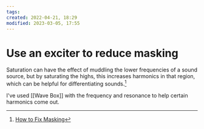 ```yaml
---
tags: 
created: 2022-04-21, 18:29
modified: 2023-03-05, 17:55
---
```


# Use an exciter to reduce masking
Saturation can have the effect of muddling the lower frequencies of a sound source, but by saturating the highs, this increases harmonics in that region, which can be helpful for differentiating sounds.[^1]

I've used [[Wave Box]] with the frequency and resonance to help certain harmonics come out.

[^1]: [How to Fix Masking](https://www.youtube.com/watch?v=JtyLnE4vm3A)
